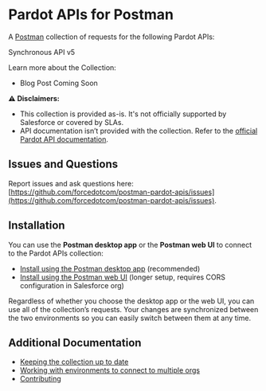# Pardot APIs for Postman

A [Postman](https://www.postman.com) collection of requests for the following Pardot APIs:

Synchronous API v5

Learn more about the Collection:
- Blog Post Coming Soon

**⚠️ Disclaimers:**
- This collection is provided as-is. It's not officially supported by Salesforce or covered by SLAs.
- API documentation isn’t provided with the collection. Refer to the [official Pardot API documentation](https://developer.salesforce.com/docs/marketing/pardot/overview).


## Issues and Questions

Report issues and ask questions here: [https://github.com/forcedotcom/postman-pardot-apis/issues](https://github.com/forcedotcom/postman-pardot-apis/issues).


## Installation

You can use the **Postman desktop app** or the **Postman web UI** to connect to the Pardot APIs collection:

- [Install using the Postman desktop app](install-with-app.md) (recommended)
- [Install using the Postman web UI](install-with-web.md) (longer setup, requires CORS configuration in Salesforce org)

Regardless of whether you choose the desktop app or the web UI, you can use all of the collection’s requests. Your changes are synchronized between the two environments so you can easily switch between them at any time.


## Additional Documentation

- [Keeping the collection up to date](updating.md)
- [Working with environments to connect to multiple orgs](working-with-environments.md)
- [Contributing](contributing.md)